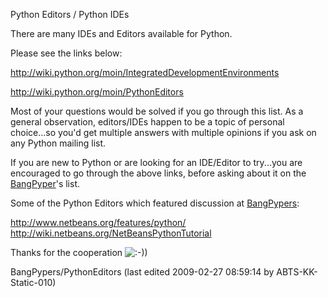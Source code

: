 Python Editors / Python IDEs 

There are many IDEs and Editors available for Python. 

Please see the links below: 

<http://wiki.python.org/moin/IntegratedDevelopmentEnvironments> 

<http://wiki.python.org/moin/PythonEditors> 

Most of your questions would be solved if you go through this list. As a general observation, editors/IDEs happen to be a topic of personal choice...so you'd get multiple answers with multiple opinions if you ask on any Python mailing list. 

If you are new to Python or are looking for an IDE/Editor to try...you are encouraged to go through the above links, before asking about it on the [BangPyper](/moin/BangPyper)'s list. 

Some of the Python Editors which featured discussion at [BangPypers](https://github.com/elena/python-wiki-replica/blob/main/events-local-groups/BangPypers): 

<http://www.netbeans.org/features/python/> <http://wiki.netbeans.org/NetBeansPythonTutorial> 

Thanks for the cooperation ![:-))](/wiki/europython/img/smile3.png ":-))") 

BangPypers/PythonEditors (last edited 2009-02-27 08:59:14 by ABTS-KK-Static-010)
